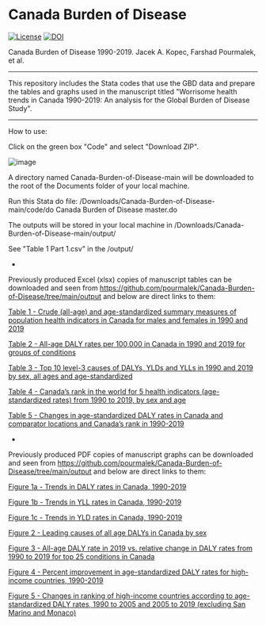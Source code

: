 # Canada Burden of Disease

[![License](https://img.shields.io/badge/License-Apache%202.0-blue.svg)](https://opensource.org/licenses/Apache-2.0) [![DOI](https://zenodo.org/badge/475202009.svg)](https://zenodo.org/badge/latestdoi/475202009)



Canada Burden of Disease 1990-2019. Jacek A. Kopec, Farshad Pourmalek, et al. 


**********************

This repository includes the Stata codes that use the GBD data and prepare the tables and graphs used in the manuscript titled "Worrisome health trends in Canada 1990-2019: An analysis for the Global Burden of Disease Study". 

**********************

How to use:

Click on the green box "Code" and select "Download ZIP".

![image](https://user-images.githubusercontent.com/30849720/160523195-a884f426-a836-4238-8441-577716a67e7a.png)

A directory named Canada-Burden-of-Disease-main will be downloaded to the root of the Documents folder of your local machine. 

Run this Stata do file: /Downloads/Canada-Burden-of-Disease-main/code/do Canada Burden of Disease master.do

The outputs will be stored in your local machine in /Downloads/Canada-Burden-of-Disease-main/output/

See "Table 1 Part 1.csv" in the /output/

*

Previously produced Excel (xlsx) copies of manuscript tables can be downloaded and seen from https://github.com/pourmalek/Canada-Burden-of-Disease/tree/main/output and below are direct links to them:

[Table 1 - Crude (all-age) and age-standardized summary measures of population health indicators in Canada for males and females in 1990 and 2019](https://github.com/pourmalek/Canada-Burden-of-Disease/blob/main/output/Table%201.xlsx)

[Table 2 - All-age DALY rates per 100,000 in Canada in 1990 and 2019 for groups of conditions](https://github.com/pourmalek/Canada-Burden-of-Disease/blob/main/output/Table%202.xlsx)

[Table 3 - Top 10 level-3 causes of DALYs, YLDs and YLLs in 1990 and 2019 by sex, all ages and age-standardized](https://github.com/pourmalek/Canada-Burden-of-Disease/blob/main/output/Table%203.xlsx)

[Table 4 - Canada’s rank in the world for 5 health indicators (age-standardized rates) from 1990 to 2019, by sex and age](https://github.com/pourmalek/Canada-Burden-of-Disease/blob/main/output/Table%204.xlsx)

[Table 5 - Changes in age-standardized DALY rates in Canada and comparator locations and Canada’s rank in 1990-2019](https://github.com/pourmalek/Canada-Burden-of-Disease/blob/main/output/Table%205.xlsx)

*

Previously produced PDF copies of manuscript graphs can be downloaded and seen from https://github.com/pourmalek/Canada-Burden-of-Disease/tree/main/output and below are direct links to them:

[Figure 1a - Trends in DALY rates in Canada, 1990-2019]()

[Figure 1b - Trends in YLL rates in Canada, 1990-2019]()

[Figure 1c - Trends in YLD rates in Canada, 1990-2019]()

[Figure 2 - Leading causes of all age DALYs in Canada by sex]()

[Figure 3 - All-age DALY rate in 2019 vs. relative change in DALY rates from 1990 to 2019 for top 25 conditions in Canada]()

[Figure 4 - Percent improvement in age-standardized DALY rates for high-income countries, 1990-2019]()

[Figure 5 - Changes in ranking of high-income countries according to age-standardized DALY rates, 1990 to 2005 and 2005 to 2019 (excluding San Marino and Monaco) ]()

